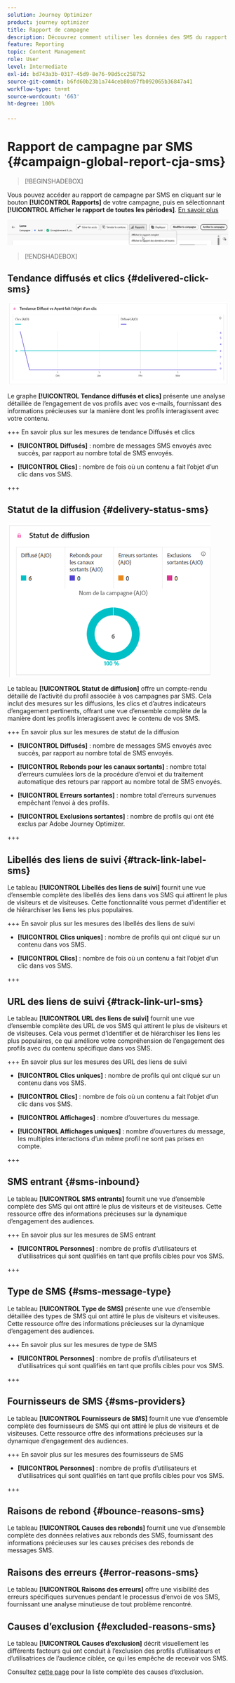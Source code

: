 ```yaml
---
solution: Journey Optimizer
product: journey optimizer
title: Rapport de campagne
description: Découvrez comment utiliser les données des SMS du rapport de campagne.
feature: Reporting
topic: Content Management
role: User
level: Intermediate
exl-id: bd743a3b-0317-45d9-8e76-98d5cc258752
source-git-commit: b6fd60b23b1a744ceb80a97fb092065b36847a41
workflow-type: tm+mt
source-wordcount: '663'
ht-degree: 100%

---
```


# Rapport de campagne par SMS {#campaign-global-report-cja-sms}

>[!BEGINSHADEBOX]

Vous pouvez accéder au rapport de campagne par SMS en cliquant sur le bouton **[!UICONTROL Rapports]** de votre campagne, puis en sélectionnant **[!UICONTROL Afficher le rapport de toutes les périodes]**. [En savoir plus](report-gs-cja.md)

![](assets/report-access.png)

>[!ENDSHADEBOX]

## Tendance diffusés et clics {#delivered-click-sms}

![](assets/cja-campaign-sms-delivered.png)

Le graphe **[!UICONTROL Tendance diffusés et clics]** présente une analyse détaillée de l’engagement de vos profils avec vos e-mails, fournissant des informations précieuses sur la manière dont les profils interagissent avec votre contenu.

+++ En savoir plus sur les mesures de tendance Diffusés et clics

* **[!UICONTROL Diffusés]** : nombre de messages SMS envoyés avec succès, par rapport au nombre total de SMS envoyés.

* **[!UICONTROL Clics]** : nombre de fois où un contenu a fait l’objet d’un clic dans vos SMS.

+++

## Statut de la diffusion {#delivery-status-sms}

![](assets/cja-campaign-sms-status.png)

Le tableau **[!UICONTROL Statut de diffusion]** offre un compte-rendu détaillé de l’activité du profil associée à vos campagnes par SMS. Cela inclut des mesures sur les diffusions, les clics et d’autres indicateurs d’engagement pertinents, offrant une vue d’ensemble complète de la manière dont les profils interagissent avec le contenu de vos SMS.

+++ En savoir plus sur les mesures de statut de la diffusion

* **[!UICONTROL Diffusés]** : nombre de messages SMS envoyés avec succès, par rapport au nombre total de SMS envoyés.

* **[!UICONTROL Rebonds pour les canaux sortants]** : nombre total d’erreurs cumulées lors de la procédure d’envoi et du traitement automatique des retours par rapport au nombre total de SMS envoyés.

* **[!UICONTROL Erreurs sortantes]** : nombre total d’erreurs survenues empêchant l’envoi à des profils.

* **[!UICONTROL Exclusions sortantes]** : nombre de profils qui ont été exclus par Adobe Journey Optimizer.

+++

## Libellés des liens de suivi {#track-link-label-sms}

Le tableau **[!UICONTROL Libellés des liens de suivi]** fournit une vue d’ensemble complète des libellés des liens dans vos SMS qui attirent le plus de visiteurs et de visiteuses. Cette fonctionnalité vous permet d’identifier et de hiérarchiser les liens les plus populaires.

+++ En savoir plus sur les mesures des libellés des liens de suivi

* **[!UICONTROL Clics uniques]** : nombre de profils qui ont cliqué sur un contenu dans vos SMS.

* **[!UICONTROL Clics]** : nombre de fois où un contenu a fait l’objet d’un clic dans vos SMS.

+++

## URL des liens de suivi {#track-link-url-sms}

Le tableau **[!UICONTROL URL des liens de suivi]** fournit une vue d’ensemble complète des URL de vos SMS qui attirent le plus de visiteurs et de visiteuses. Cela vous permet d’identifier et de hiérarchiser les liens les plus populaires, ce qui améliore votre compréhension de l’engagement des profils avec du contenu spécifique dans vos SMS.

+++ En savoir plus sur les mesures des URL des liens de suivi

* **[!UICONTROL Clics uniques]** : nombre de profils qui ont cliqué sur un contenu dans vos SMS.

* **[!UICONTROL Clics]** : nombre de fois où un contenu a fait l’objet d’un clic dans vos SMS.

* **[!UICONTROL Affichages]** : nombre d’ouvertures du message.

* **[!UICONTROL Affichages uniques]** : nombre dʼouvertures du message, les multiples interactions dʼun même profil ne sont pas prises en compte.

+++

## SMS entrant {#sms-inbound}

Le tableau **[!UICONTROL SMS entrants]** fournit une vue d’ensemble complète des SMS qui ont attiré le plus de visiteurs et de visiteuses. Cette ressource offre des informations précieuses sur la dynamique d’engagement des audiences.

+++ En savoir plus sur les mesures de SMS entrant

* **[!UICONTROL Personnes]** : nombre de profils d’utilisateurs et d’utilisatrices qui sont qualifiés en tant que profils cibles pour vos SMS.

+++

## Type de SMS {#sms-message-type}

Le tableau **[!UICONTROL Type de SMS]** présente une vue d’ensemble détaillée des types de SMS qui ont attiré le plus de visiteurs et visiteuses. Cette ressource offre des informations précieuses sur la dynamique d’engagement des audiences.

+++ En savoir plus sur les mesures de type de SMS

* **[!UICONTROL Personnes]** : nombre de profils d’utilisateurs et d’utilisatrices qui sont qualifiés en tant que profils cibles pour vos SMS.

+++

## Fournisseurs de SMS {#sms-providers}

Le tableau **[!UICONTROL Fournisseurs de SMS]** fournit une vue d’ensemble complète des fournisseurs de SMS qui ont attiré le plus de visiteurs et de visiteuses. Cette ressource offre des informations précieuses sur la dynamique d’engagement des audiences.

+++ En savoir plus sur les mesures des fournisseurs de SMS

* **[!UICONTROL Personnes]** : nombre de profils d’utilisateurs et d’utilisatrices qui sont qualifiés en tant que profils cibles pour vos SMS.

+++

## Raisons de rebond {#bounce-reasons-sms}

Le tableau **[!UICONTROL Causes des rebonds]** fournit une vue d’ensemble complète des données relatives aux rebonds des SMS, fournissant des informations précieuses sur les causes précises des rebonds de messages SMS.

## Raisons des erreurs {#error-reasons-sms}

Le tableau **[!UICONTROL Raisons des erreurs]** offre une visibilité des erreurs spécifiques survenues pendant le processus d’envoi de vos SMS, fournissant une analyse minutieuse de tout problème rencontré.

## Causes d’exclusion {#excluded-reasons-sms}

Le tableau **[!UICONTROL Causes d’exclusion]** décrit visuellement les différents facteurs qui ont conduit à l’exclusion des profils d’utilisateurs et d’utilisatrices de l’audience ciblée, ce qui les empêche de recevoir vos SMS.

Consultez [cette page](exclusion-list.md) pour la liste complète des causes d’exclusion.
